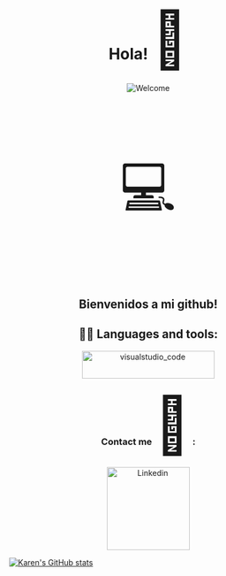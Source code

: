 <h1 align="center">Hola! <span style='font-size:100px;'>&#128123;</span></h1>

<div align="center">
<img src="https://github.com/fnky/fnky/raw/fnky/img/welcome-fire.gif" alt="Welcome" align="center">
  <p style="font-size:100px">&#128187;</p>
<h2>Bienvenidos a mi github!</h2>
</div>


<div align="center">
  <h2>  👨‍💻 Languages and tools: </h2>
  <img src="https://github.com/Xx-Ashutosh-xX/Xx-Ashutosh-xX/blob/master/assets/icons/visualstudio_code.png" alt="visualstudio_code" width="240" 
   height="50">
</div>

<div align="center">
  <h3>
  Contact me <span style='font-size:100px;'>&#128242;</span> :
  </h3>
  <a href="https://www.linkedin.com/in/karen-p%C3%A9rez-a58b83207/">
  <img alt="Linkedin" width="150" hight="100" src="https://github.com/Xx-Ashutosh-xX/Xx-Ashutosh-xX/blob/master/assets/icons/linkedin.png" />
</div>


![Karen's GitHub stats](https://github-readme-stats.vercel.app/api?username=karenprr&hide=stars,commits,prs,issues,contribs&show_icons=true&theme=radical)

